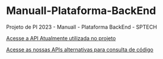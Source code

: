 # Manuall-Plataforma-BackEnd
Projeto de PI 2023 - Manuall - Plataforma BackEnd - SPTECH

[Acesse a API Atualmente utilizada no projeto](./tree/main/restApi-oficial "RestAPI Oficial")


[Acesse as nossas APIs alternativas para consulta de código](./tree/main/changelog-consulta "RestAPIs alternativas")